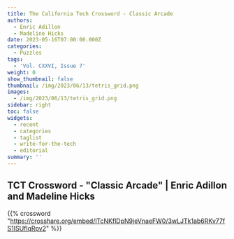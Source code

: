 ```yaml
---
title: The California Tech Crossword - Classic Arcade
authors:
  - Enric Adillon
  - Madeline Hicks
date: 2023-05-16T07:00:00.000Z
categories:
  - Puzzles
tags:
  - 'Vol. CXXVI, Issue 7'
weight: 0
show_thumbnail: false
thumbnail: /img/2023/06/13/tetris_grid.png
images:
  - /img/2023/06/13/tetris_grid.png
sidebar: right
toc: false
widgets:
  - recent
  - categories
  - taglist
  - write-for-the-tech
  - editorial
summary: ''
---
```


## TCT Crossword - "Classic Arcade" | Enric Adillon and Madeline Hicks

{{% crossword "https://crosshare.org/embed/lTcNKflDpN9jeVnaeFW0/3wLJTk1ab6RKv77fS1ISUflqRpv2" %}}
